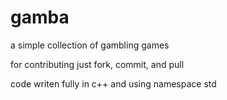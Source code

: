 # gamba
a simple collection of gambling games 

for contributing just fork, commit, and pull

code writen fully in c++ and using namespace std
